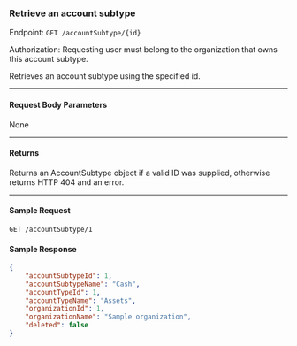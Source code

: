 ### Retrieve an account subtype
Endpoint: `GET /accountSubtype/{id}`

Authorization: Requesting user must belong to the organization that owns this account subtype.

Retrieves an account subtype using the specified id.
___

#### Request Body Parameters
None
___
#### Returns
Returns an AccountSubtype object if a valid ID was supplied, otherwise returns HTTP 404 and an error.
___


#### Sample Request
`GET /accountSubtype/1`
<br/>

#### Sample Response
```json
{
    "accountSubtypeId": 1,
    "accountSubtypeName": "Cash",
    "accountTypeId": 1,
    "accountTypeName": "Assets",
    "organizationId": 1,
    "organizationName": "Sample organization",
    "deleted": false
}
```
